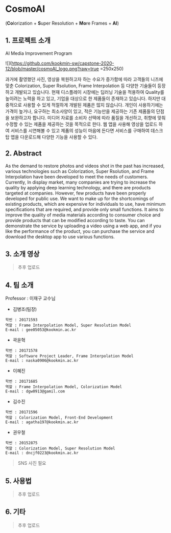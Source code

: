 # CosmoAI  
(**Co**lorization + **S**uper Resolution + **Mo**re Frames + **AI**)

## 1. 프로젝트 소개

AI Media Improvement Program

![](https://github.com/kookmin-sw/capstone-2020-12/blob/master/cosmoAI_logo.png?raw=true =250x250)

과거에 촬영했던 사진, 영상을 복원하고자 하는 수요가 증가함에 따라 고객들의 니즈에 맞춘 Colorization, Super Rsolution, Frame Interpolation 등 다양한 기술들이 등장하고 개발되고 있습니다. 현재 디스플레이 시장에는 딥러닝 기술을 적용하여 Quality를 높이려는 노력을 하고 있고, 기업을 대상으로 한 제품들이 존재하고 있습니다. 하지만 대중적으로 사용할 수 있게 적절하게 개발된 제품은 많지 않습니다. 개인이 사용하기에는 가격이 높거나, 요구하는 최소사양이 있고, 적은 기능만을 제공하는 기존 제품들의 단점을 보완하고자 합니다. 미디어 자료를 소비자 선택에 따라 품질을 개선하고, 취향에 맞춰 수정할 수 있는 제품을 제공하는 것을 목적으로 한다. 웹 앱을 사용해 영상을 업로드 하여 서비스를 시연해볼 수 있고 제품의 성능이 마음에 든다면 서비스를 구매하여 데스크탑 앱을 다운로드해 다양한 기능을 사용할 수 있다.

## 2. Abstract


As the demand to restore photos and videos shot in the past has increased, various technologies such as Colorization, Super Rsolution, and Frame Interpolation have been developed to meet the needs of customers. Currently, In display market, many companies are trying to increase the quality by applying deep learning technology, and there are products targeted at companies. However, few products have been properly developed for public use. We want to make up for the shortcomings of existing products, which are expensive for individuals to use, have minimum specifications that are required, and provide only small functions. It aims to improve the quality of media materials according to consumer choice and provide products that can be modified according to taste. You can demonstrate the service by uploading a video using a web app, and if you like the performance of the product, you can purchase the service and download the desktop app to use various functions.

## 3. 소개 영상

> 추후 업로드

## 4. 팀 소개

Professor : 이재구 교수님

* 김병조(팀장)  
```
학번 : 20171593  
역할 : Frame Interpolation Model, Super Resolution Model  
E-mail : gee05053@kookmin.ac.kr
```

* 곽윤혁  
```
학번 : 20171578  
역할 : Software Project Leader, Frame Interpolation Model  
E-mail : naska0906@kookmin.ac.kr
```

* 이혜진  
```
학번 : 20171685  
역할 : Frame Interpolation Model, Colorization Model  
E-mail : dgw0913@gamil.com
```

* 김수진  
```
학번 : 20171596  
역할 : Colorization Model, Front-End Development  
E-mail : agatha197@kookmin.ac.kr
```

* 권우철  
```
학번 : 20152875  
역할 : Colorization Model, Super Resolution Model  
E-mail : dncjf0223@kookmin.ac.kr
```


>  SNS 사진 필요

## 5. 사용법

> 추후 업로드

## 6. 기타

> 추후 업로드
